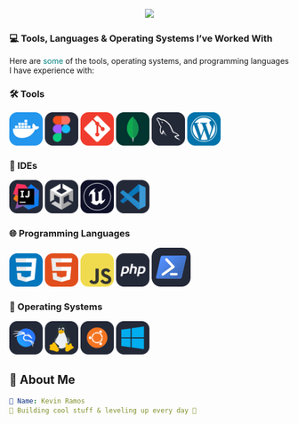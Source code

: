 <!-- HEADER with animated typing banner -->
<p align="center">
  <img src="https://readme-typing-svg.herokuapp.com?font=Fira+Code&size=30&pause=1000&color=BD93F9&center=true&vCenter=true&width=800&lines=🚀+Welcome+to+my+GitHub+😎;⚡+Web+Development+Student+⚡;"Typing SVG"/>
</p>
<h3>💻 Tools, Languages & Operating Systems I’ve Worked With</h3>
<p>Here are <span style="color: teal ;">some</span> of the tools, operating systems, and programming languages I have experience with:</p>


### 🛠️ Tools
<p>
 <img src="./assets/Docker.svg" width="60" alt="Docker"/>
  <img src="./assets/Figma-Dark.svg" width="60" alt="figma"/>
   <img src="./assets/Git.svg" width="60" alt="Git"/>
    <img src="./assets/MongoDB.svg" width="60" alt="MongoDB"/>
     <img src="./assets/MySQL-Dark.svg" width="60" alt="MySQL"/>
      <img src="./assets/Wordpress.svg" width="60" alt="WordPress"/>
</p>

### 🚧 IDEs
<p>
 <img src="./assets/Idea-Dark.svg" width="60" alt="IntelliJ-IDEA"/>
 <img src="./assets/Unity-Dark.svg" width="60" alt="Unity"/>
 <img src="./assets/UnrealEngine.svg" width="60" alt="Unreal-Engine"/>
 <img src="./assets/VSCode-Dark.svg" width="60" alt="VS-Code"/>
 </p>

### 🌐 Programming Languages
<p>
 <img src="./assets/CSS.svg" width="60" alt="CSS"/>
  <img src="./assets/HTML.svg" width="60" alt="HTML"/>
   <img src="./assets/JavaScript.svg" width="60" alt="JavaScript"/>
    <img src="./assets/PHP-Dark.svg" width="60" alt="PHP"/>
     <img src="./assets/Powershell-Dark.svg" width="70" alt="PowerShell"/>
</p>

### 💽 Operating Systems
<p>
  <img src="./assets/Kali-Dark.svg" width="60" alt="Kali-Linux" />
  <img src="./assets/Linux-Dark.svg" width="60" alt="Linux" />
  <img src="./assets/Ubuntu-Dark.svg" width="60" alt="Ubuntu" />
   <img src="./assets/Windows-Dark.svg" width="60" alt="Windows" />
</p>


## 🌟 About Me
```yaml
👤 Name: Kevin Ramos
🚀 Building cool stuff & leveling up every day 🚀
